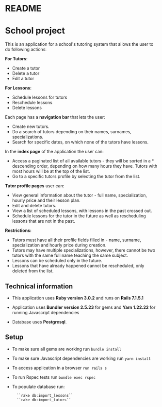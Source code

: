 # README

# School project

This is an application for a school's tutoring system that allows the user to do following actions:

**For Tutors:**
* Create a tutor
* Delete a tutor
* Edit a tutor

**For Lessons:**
* Schedule lessons for tutors
* Reschedule lessons
* Delete lessons

Each page has a **navigation bar** that lets the user:

* Create new tutors.
* Do a search of tutors depending on their names, surnames, specializations.
* Search for specific dates, on which none of the tutors have lessons.

In the **index page** of the application the user can: 

* Access a paginated list of all available tutors - they will be sorted in a * descending order, depending on how many hours they have. Tutors with most hours will be at the top of the list.
* Go to a specific tutors profile by selecting the tutor from the list.

**Tutor profile pages** user can:
* View general information about the tutor - full name, specialization, hourly price and their lesson plan. 
* Edit and delete tutors. 
* View a list of scheduled lessons, with lessons in the past crossed out. 
* Schedule lessons for the tutor in the future as well as rescheduling lessons that are not in the past. 

**Restrictions:**
* Tutors must have all their profile fields filled in - name, surname, specialization and hourly price during creation.
* Tutors may have multiple specializations, however, there cannot be two tutors with the same full name teaching the same subject.
* Lessons can be scheduled only in the future.
* Lessons that have already happened cannot be rescheduled, only deleted from the list.

## Technical information
* This application uses **Ruby version 3.0.2** and runs on **Rails 7.1.5.1**

* Application uses **Bundler version 2.5.23** for gems and **Yarn 1.22.22** for running Javascript dependencies

* Database uses **Postgresql**.

## Setup

* To make sure all gems are working run  ``bundle install``

* To make sure Javascript dependencies are working run ``yarn install``

* To access application in a browser ``run rails s``

* To run Rspec tests run ``bundle exec rspec``

* To populate database run:

        ``rake db:import_lessons``               
        ``rake db:import_tutors``

